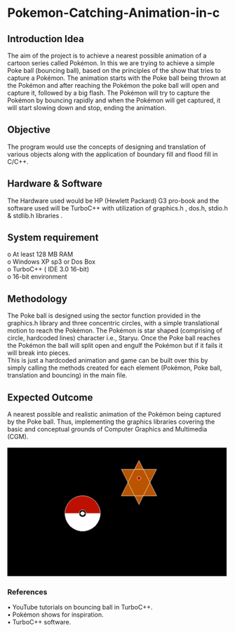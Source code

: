 # Pokemon-Catching-Animation-in-c

<h2>Introduction Idea </h2>
The aim of the project is to achieve a nearest possible animation of a cartoon series called Pokémon. In this we are trying to achieve a simple Poke ball (bouncing ball), based on the principles of the show that tries to capture a Pokémon.
The animation starts with the Poke ball being thrown at the Pokémon and after reaching the Pokémon the poke ball will open and capture it, followed by a big flash.
The Pokémon will try to capture the Pokémon by bouncing rapidly and when the Pokémon will get captured, it will start slowing down and stop, ending the animation.

<h2> Objective </h2>
The program would use the concepts of designing and translation of various objects along with the application of boundary fill and flood fill in C/C++.

<h2> Hardware & Software</h2>
The Hardware used would be HP (Hewlett Packard) G3 pro-book and the software used will be TurboC++ with utilization of graphics.h , dos.h, stdio.h & stdlib.h libraries .

<h2>  System requirement </h2>
o	At least 128 MB RAM<br>
o	Windows XP sp3 or Dos Box<br>
o	TurboC++ ( IDE 3.0 16-bit) <br>
o	16-bit environment 

<h2> Methodology </h2>
The Poke ball is designed using the sector function provided in the graphics.h library and three concentric circles, with a simple translational motion to reach the Pokémon. The Pokémon is star shaped (comprising of circle, hardcoded lines) character i.e., Staryu. Once the Poke ball reaches the Pokémon the ball will split open and engulf the Pokémon but if it fails it will break into pieces. 
<br>This is just a hardcoded animation and game can be built over this by simply calling the methods created for each element (Pokémon, Poke ball, translation and bouncing) in the main file.


<h2> Expected Outcome</h2>
A nearest possible and realistic animation of the Pokémon being captured by the Poke ball. Thus, implementing the graphics libraries covering the basic and conceptual grounds of Computer Graphics and Multimedia (CGM).<br> <br>

<img src="Screenshots/3.PNG" width="500" >

<h3> References </h3>
•	YouTube tutorials on bouncing ball in TurboC++.<br>
•	Pokémon shows for inspiration.<br>
•	TurboC++ software. 
